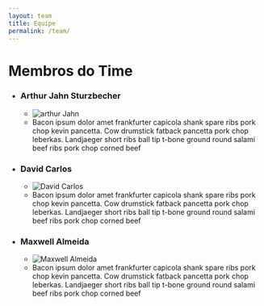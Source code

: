 ```yaml
---
layout: team
title: Equipe
permalink: /team/
---
```


# Membros do Time

 * ### Arthur Jahn Sturzbecher
   * ![arthur Jahn](https://scontent.fbsb3-1.fna.fbcdn.net/v/t1.0-9/14568049_1151657251589478_8438595925961710262_n.jpg?oh=e68c404f95f88369f8b10e30ef09882b&oe=58B8AB8F)
   * Bacon ipsum dolor amet frankfurter capicola shank spare ribs pork chop kevin pancetta. Cow drumstick fatback pancetta pork chop leberkas. Landjaeger short ribs ball tip t-bone ground round salami beef ribs pork chop corned beef
 * ### David Carlos
    * ![David Carlos](https://scontent.fbsb3-1.fna.fbcdn.net/v/t1.0-9/14457368_1121440604557984_4943497096439194106_n.jpg?oh=fa9806367b1228fd8394e08f4c2c9dc6&oe=58BE5D72)
    * Bacon ipsum dolor amet frankfurter capicola shank spare ribs pork chop kevin pancetta. Cow drumstick fatback pancetta pork chop leberkas. Landjaeger short ribs ball tip t-bone ground round salami beef ribs pork chop corned beef
 * ### Maxwell Almeida
    * ![Maxwell Almeida](https://scontent.fbsb3-1.fna.fbcdn.net/t31.0-8/737492_409521972460534_1202855502_o.jpg)
    * Bacon ipsum dolor amet frankfurter capicola shank spare ribs pork chop kevin pancetta. Cow drumstick fatback pancetta pork chop leberkas. Landjaeger short ribs ball tip t-bone ground round salami beef ribs pork chop corned beef
